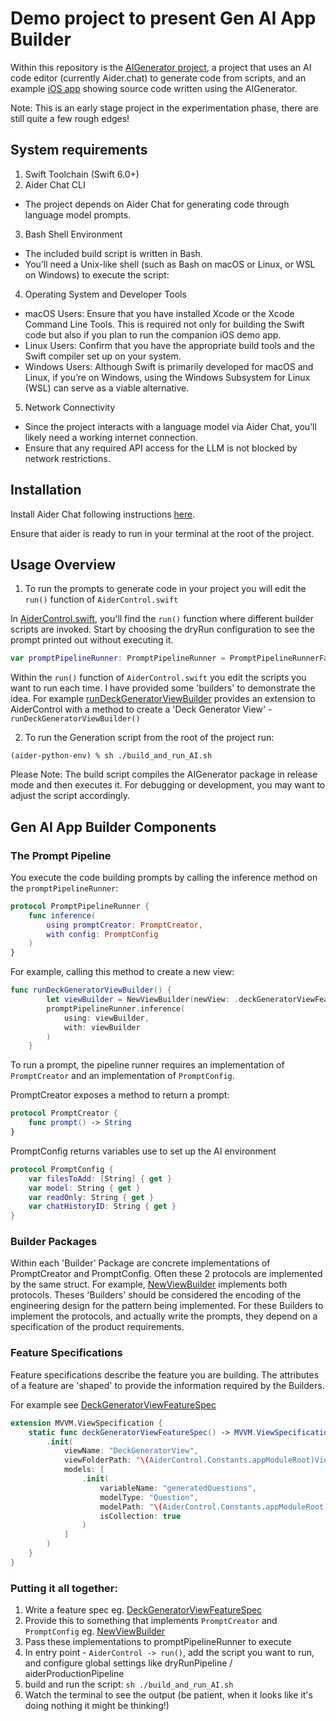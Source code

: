 # Demo project to present Gen AI App Builder

Within this repository is the [AIGenerator project](./AIGenerator/Package.swift), a project that uses an AI code editor (currently Aider.chat) to generate code from scripts, and an example [iOS app](https://github.com/MBaldo83/StarteriOSMVVM/tree/sample-generated-project/AppGenAISwiftUIStarter) showing source code written using the AIGenerator.

Note: This is an early stage project in the experimentation phase, there are still quite a few rough edges!

## System requirements

1. Swift Toolchain (Swift 6.0+)
2. Aider Chat CLI
  * The project depends on Aider Chat for generating code through language model prompts.
3. Bash Shell Environment
  * The included build script is written in Bash.
  * You’ll need a Unix-like shell (such as Bash on macOS or Linux, or WSL on Windows) to execute the script:
4. Operating System and Developer Tools
  * macOS Users: Ensure that you have installed Xcode or the Xcode Command Line Tools. This is required not only for building the Swift code but also if you plan to run the companion iOS demo app.
  * Linux Users: Confirm that you have the appropriate build tools and the Swift compiler set up on your system.
  * Windows Users: Although Swift is primarily developed for macOS and Linux, if you’re on Windows, using the Windows Subsystem for Linux (WSL) can serve as a viable alternative.
5. Network Connectivity
  * Since the project interacts with a language model via Aider Chat, you’ll likely need a working internet connection.
  * Ensure that any required API access for the LLM is not blocked by network restrictions.

## Installation

Install Aider Chat following instructions [here](https://aider.chat/docs/install.html).

Ensure that aider is ready to run in your terminal at the root of the project.

## Usage Overview

1. To run the prompts to generate code in your project you will edit the `run()` function of `AiderControl.swift`

In [AiderControl.swift](./AIGenerator/Sources/AiderControl.swift), you'll find the `run()` function where different builder scripts are invoked. Start by choosing the dryRun configuration to see the prompt printed out without executing it.

```swift
var promptPipelineRunner: PromptPipelineRunner = PromptPipelineRunnerFactory.dryRunPipeline()
```

Within the `run()` function of `AiderControl.swift` you edit the scripts you want to run each time. I have provided some 'builders' to demonstrate the idea. For example [runDeckGeneratorViewBuilder](./AIGenerator/Sources/ExampleBuilders/AiderControl+NewViewBuilder.swift) provides an extension to AiderControl with a method to create a 'Deck Generator View' - `runDeckGeneratorViewBuilder()`

2. To run the Generation script from the root of the project run:

```shell
(aider-python-env) % sh ./build_and_run_AI.sh
```

Please Note: The build script compiles the AIGenerator package in release mode and then executes it. For debugging or development, you may want to adjust the script accordingly.

## Gen AI App Builder Components

### The Prompt Pipeline

You execute the code building prompts by calling the inference method on the `promptPipelineRunner`:

```swift
protocol PromptPipelineRunner {
    func inference(
        using promptCreator: PromptCreator,
        with config: PromptConfig
    )
}
```

For example, calling this method to create a new view:

```swift
func runDeckGeneratorViewBuilder() {
        let viewBuilder = NewViewBuilder(newView: .deckGeneratorViewFeatureSpec())
        promptPipelineRunner.inference(
            using: viewBuilder,
            with: viewBuilder
        )
    }
```
To run a prompt, the pipeline runner requires an implementation of `PromptCreator` and an implementation of `PromptConfig`. 

PromptCreator exposes a method to return a prompt:

```swift
protocol PromptCreator {
    func prompt() -> String
}
```

PromptConfig returns variables use to set up the AI environment

```swift
protocol PromptConfig {
    var filesToAdd: [String] { get }
    var model: String { get }
    var readOnly: String { get }
    var chatHistoryID: String { get }
}
```

### Builder Packages

Within each 'Builder' Package are concrete implementations of PromptCreator and PromptConfig. Often these 2 protocols are implemented by the same struct. For example, [NewViewBuilder](./AIGenerator/Sources/Package_MVVMViewBuilder/NewViewBuilder.swift) implements both protocols. Theses 'Builders' should be considered the encoding of the engineering design for the pattern being implemented. For these Builders to implement the protocols, and actually write the prompts, they depend on a specification of the product requirements.

### Feature Specifications

Feature specifications describe the feature you are building. The attributes of a feature are 'shaped' to provide the information required by the Builders.

For example see [DeckGeneratorViewFeatureSpec](./AIGenerator/Sources/ExampleBuilders/ExampleFeatureSpecs/DeckGeneratorViewFeatureSpec.swift)

```swift
extension MVVM.ViewSpecification {
    static func deckGeneratorViewFeatureSpec() -> MVVM.ViewSpecification {
        .init(
            viewName: "DeckGeneratorView",
            viewFolderPath: "\(AiderControl.Constants.appModuleRoot)Views/",
            models: [
                .init(
                    variableName: "generatedQuestions",
                    modelType: "Question",
                    modelPath: "\(AiderControl.Constants.appModuleRoot)Domain/Question.swift",
                    isCollection: true
                )
            ]
        )
    }
}
```

### Putting it all together:

1. Write a feature spec eg. [DeckGeneratorViewFeatureSpec](./AIGenerator/Sources/ExampleBuilders/ExampleFeatureSpecs/DeckGeneratorViewFeatureSpec.swift)
2. Provide this to something that implements `PromptCreator` and `PromptConfig` eg. [NewViewBuilder](./AIGenerator/Sources/Package_MVVMViewBuilder/NewViewBuilder.swift)
3. Pass these implementations to promptPipelineRunner to execute
4. In entry point - `AiderControl -> run()`, add the script you want to run, and configure global settings like dryRunPipeline / aiderProductionPipeline
5. build and run the script: `sh ./build_and_run_AI.sh`
6. Watch the terminal to see the output (be patient, when it looks like it's doing nothing it might be thinking!)
